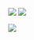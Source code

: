 ![](../../photo/Pasted%20image%2020240319104213.png)
![](../../photo/Pasted%20image%2020240319104242.png)

![](../../photo/Pasted%20image%2020240319104319.png)
